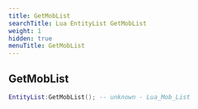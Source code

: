 ```yaml
---
title: GetMobList
searchTitle: Lua EntityList GetMobList
weight: 1
hidden: true
menuTitle: GetMobList
---
```

## GetMobList
```lua
EntityList:GetMobList(); -- unknown - Lua_Mob_List
```